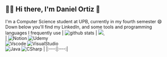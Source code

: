 ## 🧑‍💻 Hi there, I'm Daniel Ortiz 👋

I'm a Computer Science student at UPB, currently in my fourth semester 😄
<br>
Down below you'll find my LinkedIn, and some tools and programming languages I frequently use
| ![github stats](https://github-readme-stats.vercel.app/api/top-langs/?username=dano796&theme=dark) | <a href="https://www.linkedin.com/in/daniel-ortiz-aristizábal/">
    <img src="https://img.shields.io/badge/linkedin-%230077B5.svg?&style=for-the-badge&logo=linkedin&logoColor=white"/>
  </a>&nbsp;&nbsp;<br> | ![Notion](https://img.shields.io/badge/Notion-000000?style=for-the-badge&logo=notion&logoColor=white) ![Udemy](https://img.shields.io/badge/Udemy-EC5252?style=for-the-badge&logo=Udemy&logoColor=white) <br> ![Vscode](https://img.shields.io/badge/VSCode-0078D4?style=for-the-badge&logo=visual%20studio%20code&logoColor=white) ![VisualStudio](https://img.shields.io/badge/Visual_Studio-5C2D91?style=for-the-badge&logo=visual%20studio&logoColor=white) <br> ![Java](https://img.shields.io/badge/Java-ED8B00?style=for-the-badge&logo=java&logoColor=white) ![CSharp](https://img.shields.io/badge/C%23-239120?style=for-the-badge&logo=c-sharp&logoColor=white) |
|:---:|:---:|

<!--
**dano796/dano796** is a ✨ _special_ ✨ repository because its `README.md` (this file) appears on your GitHub profile.

Here are some ideas to get you started:

- 🔭 I’m currently working on ...
- 🌱 I’m currently learning ...
- 👯 I’m looking to collaborate on ...
- 🤔 I’m looking for help with ...
- 💬 Ask me about ...
- 📫 How to reach me: ...
- 😄 Pronouns: ...
- ⚡ Fun fact: ...
- References:
  https://github.com/alexandresanlim/Badges4-README.md-Profile
  https://hendrasob.github.io/badges/
-->
